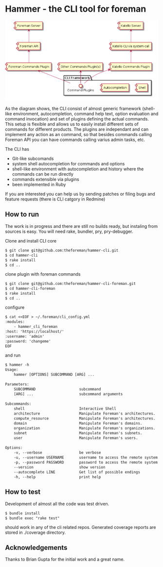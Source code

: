 Hammer - the CLI tool for foreman
=================================

![Design draft](doc/design.png)

As the diagram shows, the CLI consist of almost generic framework (shell-like environment, autocompletion, command help text, option evaluation and command invocation) and set of plugins defining the actual commands. This setup is flexible and allows us to easily install different sets of commands for different products. The plugins are independant and can implement any action as an command, so that besides commands calling Foreman API you can have commands calling varius admin tasks, etc.


The CLI has

 - Git-like subcomands
 - system shell autocompletion for commands and options
 - shell-like environment with autocompletion and history where the commands can be run directly
 - commands extensible via plugins
 - been implemented in Ruby
 

If you are interested you can help us by sending patches or filing bugs and feature requests (there is CLI catgory in Redmine)


How to run
----------

The work is in progress and there are still no builds ready, but instaling from sources is easy. You will need rake, bundler, pry, pry-debugger.

Clone and install CLI core

    $ git clone git@github.com:theforeman/hammer-cli.git
    $ cd hammer-cli
    $ rake install
    $ cd ..


clone plugin with foreman commands

    $ git clone git@github.com:theforeman/hammer-cli-foreman.git
    $ cd hammer-cli-foreman
    $ rake install
    $ cd ..
    
configure

    $ cat <<EOF > ~/.foreman/cli_config.yml
    :modules:
        - hammer_cli_foreman
    :host: 'https://localhost/'
    :username: 'admin'
    :password: 'changeme'
    EOF

and run 

    $ hammer -h
    Usage:
        hammer [OPTIONS] SUBCOMMAND [ARG] ...

    Parameters:
        SUBCOMMAND                    subcommand
        [ARG] ...                     subcommand arguments

    Subcommands:
        shell                         Interactive Shell
        architecture                  Manipulate Foreman's architectures.
        compute_resource              Manipulate Foreman's architectures.
        domain                        Manipulate Foreman's domains.
        organization                  Manipulate Foreman's organizations.
        subnet                        Manipulate Foreman's subnets.
        user                          Manipulate Foreman's users.

    Options:
        -v, --verbose                 be verbose
        -u, --username USERNAME       username to access the remote system
        -p, --password PASSWORD       password to access the remote system
        --version                     show version
        --autocomplete LINE           Get list of possible endings
        -h, --help                    print help


How to test
------------

Development of almost all the code was test driven.

    $ bundle install
    $ bundle exec "rake test"

should work in any of the cli related repos. Generated coverage reports are stored in ./coverage directory.



Acknowledgements
----------------

Thanks to Brian Gupta for the initial work and a great name.
